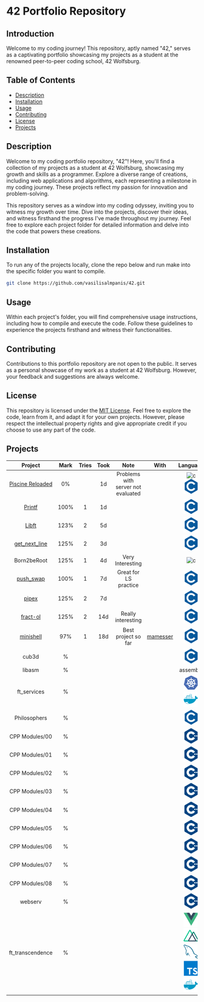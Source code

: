 # 42 Portfolio Repository

## Introduction

Welcome to my coding journey! This repository, aptly named "42," serves as a captivating portfolio showcasing my projects as a student at the renowned peer-to-peer coding school, 42 Wolfsburg.

## Table of Contents

- [Description](#description)
- [Installation](#installation)
- [Usage](#usage)
- [Contributing](#contributing)
- [License](#license)
- [Projects](#projects)

## Description

Welcome to my coding portfolio repository, "42"! Here, you'll find a collection of my projects as a student at 42 Wolfsburg, showcasing my growth and skills as a programmer.
Explore a diverse range of creations, including web applications and algorithms, each representing a milestone in my coding journey. These projects reflect my passion for innovation and problem-solving.

This repository serves as a window into my coding odyssey, inviting you to witness my growth over time. Dive into the projects, discover their ideas, and witness firsthand the progress I've made throughout my journey.
Feel free to explore each project folder for detailed information and delve into the code that powers these creations.

## Installation

To run any of the projects locally, clone the repo below and run make into the specific folder you want to compile.
```bash
git clone https://github.com/vasilisalmpanis/42.git
```

## Usage

Within each project's folder, you will find comprehensive usage instructions, including how to compile and execute the code. Follow these guidelines to experience the projects firsthand and witness their functionalities.

## Contributing

Contributions to this portfolio repository are not open to the public. It serves as a personal showcase of my work as a student at 42 Wolfsburg. However, your feedback and suggestions are always welcome.

## License

This repository is licensed under the [MIT License](LICENSE). Feel free to explore the code, learn from it, and adapt it for your own projects. However, please respect the intellectual property rights and give appropriate credit if you choose to use any part of the code.



## Projects
|                                              Project                                              |    Mark     | Tries | Took |                Note                |                         With                         |                                                                                                                                                                                                                                                                                                                                                         Language                                                                                                                                                                                                                                                                                                                                                         |
|:-------------------------------------------------------------------------------------------------:|:-----------:|:-----:|:----:|:----------------------------------:|:----------------------------------------------------:|:------------------------------------------------------------------------------------------------------------------------------------------------------------------------------------------------------------------------------------------------------------------------------------------------------------------------------------------------------------------------------------------------------------------------------------------------------------------------------------------------------------------------------------------------------------------------------------------------------------------------------------------------------------------------------------------------------------------------:|
| <a href="https://github.com/vasilisalmpanis/42/tree/main/Piscine%20Reloaded">Piscine Reloaded</a> |     0%      |       |  1d  | Problems with server not evaluated |                                                      |                                                                                                                                                                                                                                                 <img src="https://info.varonis.com/hubfs/UNIX%20LOGO@2x.png" alt="c" width="40" height="40"/> <img src="https://raw.githubusercontent.com/devicons/devicon/master/icons/c/c-plain.svg" alt="c" width="40" height="40"/>                                                                                                                                                                                                                                                  |
|          <a href="https://github.com/vasilisalmpanis/42/tree/main/ft_printf">Printf</a>           |    100%     |   1   |  1d  |                                    |                                                      |                                                                                                                                                                                                                                                                                                <img src="https://raw.githubusercontent.com/devicons/devicon/master/icons/c/c-plain.svg" alt="c" width="40" height="40"/>                                                                                                                                                                                                                                                                                                 |
|             <a href="https://github.com/vasilisalmpanis/42/tree/main/libft">Libft</a>             |    123%     |   2   |  5d  |                                    |                                                      |                                                                                                                                                                                                                                                                                                <img src="https://raw.githubusercontent.com/devicons/devicon/master/icons/c/c-plain.svg" alt="c" width="40" height="40"/>                                                                                                                                                                                                                                                                                                 |
|     <a href="https://github.com/vasilisalmpanis/42/tree/main/get_next_line">get_next_line</a>     |    125%     |   2   |  3d  |                                    |                                                      |                                                                                                                                                                                                                                                                                                <img src="https://raw.githubusercontent.com/devicons/devicon/master/icons/c/c-plain.svg" alt="c" width="40" height="40"/>                                                                                                                                                                                                                                                                                                 |
|                                            Born2beRoot                                            |    125%     |   1   |  4d  |          Very Interesting          |                                                      |                                                                                                                                                                                                                                                                                                              <img src="https://info.varonis.com/hubfs/UNIX%20LOGO@2x.png" alt="c" width="40" height="40"/>                                                                                                                                                                                                                                                                                                               |
|        <a href="https://github.com/vasilisalmpanis/42/tree/main/push_swap">push_swap </a>         |    100%     |   1   |  7d  |       Great for LS practice        |                                                      |                                                                                                                                                                                                                                                                                                <img src="https://raw.githubusercontent.com/devicons/devicon/master/icons/c/c-plain.svg" alt="c" width="40" height="40"/>                                                                                                                                                                                                                                                                                                 |
|             <a href="https://github.com/vasilisalmpanis/42/tree/main/pipex">pipex</a>             |    125%     |   2   |  7d  |                                    |                                                      |                                                                                                                                                                                                                                                                                                <img src="https://raw.githubusercontent.com/devicons/devicon/master/icons/c/c-plain.svg" alt="c" width="40" height="40"/>                                                                                                                                                                                                                                                                                                 |
|          <a href="https://github.com/vasilisalmpanis/42/tree/main/fractol">fract-ol</a>           |    125%     |   2   | 14d  |         Really interesting         |                                                      |                                                                                                                                                                                                                                                                                                <img src="https://raw.githubusercontent.com/devicons/devicon/master/icons/c/c-plain.svg" alt="c" width="40" height="40"/>                                                                                                                                                                                                                                                                                                 |
|    <a href="https://github.com/vasilisalmpanis/Minishell">minishell </a>                          |      97%    |  1    |  18d |      Best project so far           | <a href="https://github.com/memaar92"> mamesser </a> |                                                                                                                                                                                                                                                                                                <img src="https://raw.githubusercontent.com/devicons/devicon/master/icons/c/c-plain.svg" alt="c" width="40" height="40"/>                                                                                                                                                                                                                                                                                                 |
|                                               cub3d                                               |      %      |       |      |                                    |                                                      |                                                                                                                                                                                                                                                                                                <img src="https://raw.githubusercontent.com/devicons/devicon/master/icons/c/c-plain.svg" alt="c" width="40" height="40"/>                                                                                                                                                                                                                                                                                                 |
|                                              libasm                                               |      %      |       |      |                                    |                                                      |                                                                                                                                                                                                                                                                                                                                                         assembly                                                                                                                                                                                                                                                                                                                                                         |
|                                            ft_services                                            |      %      |       |      |                                    |                                                      |                                                                                                                                                                                                              <img src="https://raw.githubusercontent.com/devicons/devicon/master/icons/kubernetes/kubernetes-plain.svg" alt="kubernetes" width="40" height="40"/> <img src="https://raw.githubusercontent.com/devicons/devicon/master/icons/docker/docker-plain.svg" alt="docker" width="40" height="40"/>                                                                                                                                                                                                               |
|                                           Philosophers                                            |      %      |       |      |                                    |                                                      |                                                                                                                                                                                                                                                                                                <img src="https://raw.githubusercontent.com/devicons/devicon/master/icons/c/c-plain.svg" alt="c" width="40" height="40"/>                                                                                                                                                                                                                                                                                                 |
|                                          CPP Modules/00                                           |      %      |       |      |                                    |                                                      |                                                                                                                                                                                                                                                                                       <img src="https://raw.githubusercontent.com/devicons/devicon/master/icons/cplusplus/cplusplus-plain.svg" alt="cpp" width="40" height="40"/>                                                                                                                                                                                                                                                                                        |
|                                          CPP Modules/01                                           |      %      |       |      |                                    |                                                      |                                                                                                                                                                                                                                                                                       <img src="https://raw.githubusercontent.com/devicons/devicon/master/icons/cplusplus/cplusplus-plain.svg" alt="cpp" width="40" height="40"/>                                                                                                                                                                                                                                                                                        |
|                                          CPP Modules/02                                           |      %      |       |      |                                    |                                                      |                                                                                                                                                                                                                                                                                       <img src="https://raw.githubusercontent.com/devicons/devicon/master/icons/cplusplus/cplusplus-plain.svg" alt="cpp" width="40" height="40"/>                                                                                                                                                                                                                                                                                        |
|                                          CPP Modules/03                                           |      %      |       |      |                                    |                                                      |                                                                                                                                                                                                                                                                                       <img src="https://raw.githubusercontent.com/devicons/devicon/master/icons/cplusplus/cplusplus-plain.svg" alt="cpp" width="40" height="40"/>                                                                                                                                                                                                                                                                                        |
|                                          CPP Modules/04                                           |      %      |       |      |                                    |                                                      |                                                                                                                                                                                                                                                                                       <img src="https://raw.githubusercontent.com/devicons/devicon/master/icons/cplusplus/cplusplus-plain.svg" alt="cpp" width="40" height="40"/>                                                                                                                                                                                                                                                                                        |
|                                          CPP Modules/05                                           |      %      |       |      |                                    |                                                      |                                                                                                                                                                                                                                                                                       <img src="https://raw.githubusercontent.com/devicons/devicon/master/icons/cplusplus/cplusplus-plain.svg" alt="cpp" width="40" height="40"/>                                                                                                                                                                                                                                                                                        |
|                                          CPP Modules/06                                           |      %      |       |      |                                    |                                                      |                                                                                                                                                                                                                                                                                       <img src="https://raw.githubusercontent.com/devicons/devicon/master/icons/cplusplus/cplusplus-plain.svg" alt="cpp" width="40" height="40"/>                                                                                                                                                                                                                                                                                        |
|                                          CPP Modules/07                                           |      %      |       |      |                                    |                                                      |                                                                                                                                                                                                                                                                                       <img src="https://raw.githubusercontent.com/devicons/devicon/master/icons/cplusplus/cplusplus-plain.svg" alt="cpp" width="40" height="40"/>                                                                                                                                                                                                                                                                                        |
|                                          CPP Modules/08                                           |      %      |       |      |                                    |                                                      |                                                                                                                                                                                                                                                                                       <img src="https://raw.githubusercontent.com/devicons/devicon/master/icons/cplusplus/cplusplus-plain.svg" alt="cpp" width="40" height="40"/>                                                                                                                                                                                                                                                                                        |
|                                              webserv                                              |      %      |       |      |                                    |                                                      |                                                                                                                                                                                                                                                                                       <img src="https://raw.githubusercontent.com/devicons/devicon/master/icons/cplusplus/cplusplus-plain.svg" alt="cpp" width="40" height="40"/>                                                                                                                                                                                                                                                                                        |
|                                         ft_transcendence                                          |      %      |       |      |                                    |                                                      | <img src="https://raw.githubusercontent.com/devicons/devicon/master/icons/vuejs/vuejs-original.svg" alt="vuejs" width="40" height="40"/> <img src="https://raw.githubusercontent.com/devicons/devicon/master/icons/nuxtjs/nuxtjs-original.svg" alt="nuxtjs" width="40" height="40"/> <img src="https://raw.githubusercontent.com/devicons/devicon/master/icons/mysql/mysql-plain.svg" alt="mysql" width="40" height="40"/> <img src="https://raw.githubusercontent.com/devicons/devicon/master/icons/typescript/typescript-plain.svg" alt="typescript" width="40" height="40"/> <img src="https://raw.githubusercontent.com/devicons/devicon/master/icons/docker/docker-plain.svg" alt="docker" width="40" height="40"/> |

